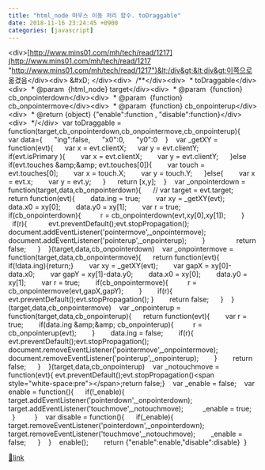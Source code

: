 ```yaml
---
title: "html_node 마우스 이동 처리 함수. toDraggable"
date: 2018-11-16 23:24:45 +0900
categories: [javascript]
---
```


&lt;div&gt;[http://www.mins01.com/mh/tech/read/1217](http://www.mins01.com/mh/tech/read/1217 "http://www.mins01.com/mh/tech/read/1217")&lt;/div&gt;&lt;div&gt;이쪽으로 옮겼음&lt;/div&gt;&lt;div&gt;  &amp;#xD;
&lt;/div&gt;&lt;div&gt;  /**&lt;/div&gt;&lt;div&gt;  * toDraggable&lt;/div&gt;&lt;div&gt;  * @param  {html_node} target&lt;/div&gt;&lt;div&gt;  * @param  {function} cb_onpointerdown&lt;/div&gt;&lt;div&gt;  * @param  {function} cb_onpointermove&lt;/div&gt;&lt;div&gt;  * @param  {function} cb_onpointerup&lt;/div&gt;&lt;div&gt;  * @return {object} {"enable":function , "disable":function}&lt;/div&gt;&lt;div&gt;  */&lt;/div&gt;  var toDraggable = function(target,cb_onpointerdown,cb_onpointermove,cb_onpointerup){    var data={      "ing":false,      "x0":0,      "y0":0    }    var _getXY = function(evt){      var x = evt.clientX;      var y = evt.clientY;      if(evt.isPrimary ){        var x = evt.clientX;        var y = evt.clientY;      }else if(evt.touches &amp;amp;&amp;amp; evt.touches[0]){        var touch = evt.touches[0];        var x = touch.X;        var y = touch.Y;      }else{        var x = evt.x;        var y = evt.y;      }      return [x,y];    }    var _onpointerdown = function(target,data,cb_onpointerdown){      // var target = evt.target;      return function(evt){        data.ing = true;        var xy = _getXY(evt);        data.x0 = xy[0];        data.y0 = xy[1];        var r = true;        if(cb_onpointerdown){          r = cb_onpointerdown(evt,xy[0],xy[1]);        }        if(r){           evt.preventDefault();evt.stopPropagation();           document.addEventListener('pointermove',_onpointermove);          document.addEventListener('pointerup',_onpointerup);        }                return false;      }    }(target,data,cb_onpointerdown)    var _onpointermove = function(target,data,cb_onpointermove){      return function(evt){        if(!data.ing){return;}        var xy = _getXY(evt);        var gapX = xy[0]-data.x0;        var gapY = xy[1]-data.y0;        data.x0 = xy[0];        data.y0 = xy[1];        var r = true;        if(cb_onpointermove){          r = cb_onpointermove(evt,gapX,gapY);        }        if(r){ evt.preventDefault();evt.stopPropagation(); }        return false;      }    }(target,data,cb_onpointermove)    var _onpointerup = function(target,data,cb_onpointerup){      return function(evt){        var r = true;        if(data.ing &amp;amp;&amp;amp; cb_onpointerup){          r = cb_onpointerup(evt);        }        data.ing = false;        if(r){           evt.preventDefault();evt.stopPropagation();          document.removeEventListener('pointermove',_onpointermove);          document.removeEventListener('pointerup',_onpointerup);        }        return false;      }    }(target,data,cb_onpointerup)    var _notouchmove = function(evt){ evt.preventDefault();evt.stopPropagation()&lt;span style="white-space:pre"&gt;&lt;/span&gt;;return false;}    var _enable = false;    var enable = function(){      if(!_enable){        target.addEventListener('pointerdown',_onpointerdown);        target.addEventListener('touchmove',_notouchmove);          _enable = true;      }          }    var disable = function(){      if(_enable){        target.removeEventListener('pointerdown',_onpointerdown);        target.removeEventListener('touchmove',_notouchmove);        _enable = false;      }    }    enable();        return {"enable":enable,"disable":disable}  }


[🔗link](http://www.mins01.com/mh/tech/read/1212)